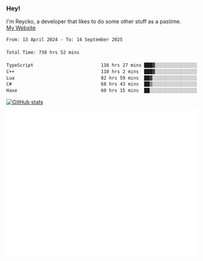### Hey!
I'm Reycko, a developer that likes to do some other stuff as a pastime.  
[My Website](https://reycko.root.sx)

<!--START_SECTION:wakasection-->

```txt
From: 13 April 2024 - To: 14 September 2025

Total Time: 738 hrs 52 mins

TypeScript                         110 hrs 27 mins ███▓░░░░░░░░░░░░░░░░░░░░░   14.26 %
C++                                110 hrs 2 mins  ███▓░░░░░░░░░░░░░░░░░░░░░   14.21 %
Lua                                82 hrs 59 mins  ██▓░░░░░░░░░░░░░░░░░░░░░░   10.72 %
C#                                 68 hrs 43 mins  ██▒░░░░░░░░░░░░░░░░░░░░░░   08.88 %
Haxe                               60 hrs 15 mins  ██░░░░░░░░░░░░░░░░░░░░░░░   07.78 %
```

<!--END_SECTION:wakasection-->

[![GitHub stats](https://github-readme-stats.vercel.app/api?username=Reycko&show_icons=true&theme=dark&hide_title=true&count_private=true)](https://github.com/anuraghazra/github-readme-stats)

![Metrics](/github-metrics.svg)
